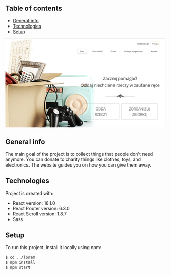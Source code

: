 ## Table of contents
* [General info](#general-info)
* [Technologies](#technologies)
* [Setup](#setup)

![How it looks?](./src/assets/schema.png)

## General info
The main goal of the project is to collect things that people don't need anymore. You can donate to charity things like clothes, toys, and electronics. The website guides you on how you can give them away. 
	
## Technologies
Project is created with:
* React version: 18.1.0
* React Router version: 6.3.0
* React Scroll version: 1.8.7
* Sass
	
## Setup
To run this project, install it locally using npm:

```
$ cd ../lorem
$ npm install
$ npm start
```

